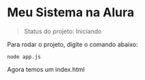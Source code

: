 # Meu Sistema na Alura

> Status do projeto: Iniciando

Para rodar o projeto, digite o comando abaixo:
```
node app.js
```

Agora temos um index.html